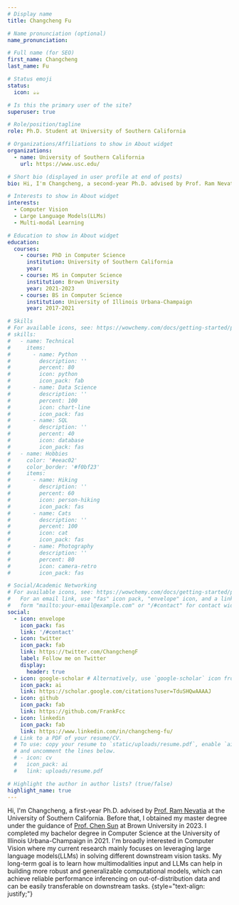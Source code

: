 ```yaml
---
# Display name
title: Changcheng Fu

# Name pronunciation (optional)
name_pronunciation: 

# Full name (for SEO)
first_name: Changcheng
last_name: Fu

# Status emoji
status:
  icon: ☕️☕️

# Is this the primary user of the site?
superuser: true

# Role/position/tagline
role: Ph.D. Student at University of Southern California

# Organizations/Affiliations to show in About widget
organizations:
  - name: University of Southern California
    url: https://www.usc.edu/

# Short bio (displayed in user profile at end of posts)
bio: Hi, I'm Changcheng, a second-year Ph.D. advised by Prof. Ram Nevatia at the University of Southern California. I'm broadly interested in Computer Vision where my current research mainly focuses on leveraging large language models(LLMs) in solving different downstream vision tasks. My long-term goal is to learn how multimodalities input and LLMs can help in building more robust and generalizable computational models, which can achieve reliable performance inferencing on out-of-distribution data and can be easily transferable on downstream tasks.

# Interests to show in About widget
interests:
  - Computer Vision
  - Large Language Models(LLMs)
  - Multi-modal Learning

# Education to show in About widget
education:
  courses:
    - course: PhD in Computer Science
      institution: University of Southern California
      year: 
    - course: MS in Computer Science
      institution: Brown University
      year: 2021-2023
    - course: BS in Computer Science
      institution: University of Illinois Urbana-Champaign
      year: 2017-2021

# Skills
# For available icons, see: https://wowchemy.com/docs/getting-started/page-builder/#icons
# skills:
#   - name: Technical
#     items:
#       - name: Python
#         description: ''
#         percent: 80
#         icon: python
#         icon_pack: fab
#       - name: Data Science
#         description: ''
#         percent: 100
#         icon: chart-line
#         icon_pack: fas
#       - name: SQL
#         description: ''
#         percent: 40
#         icon: database
#         icon_pack: fas
#   - name: Hobbies
#     color: '#eeac02'
#     color_border: '#f0bf23'
#     items:
#       - name: Hiking
#         description: ''
#         percent: 60
#         icon: person-hiking
#         icon_pack: fas
#       - name: Cats
#         description: ''
#         percent: 100
#         icon: cat
#         icon_pack: fas
#       - name: Photography
#         description: ''
#         percent: 80
#         icon: camera-retro
#         icon_pack: fas

# Social/Academic Networking
# For available icons, see: https://wowchemy.com/docs/getting-started/page-builder/#icons
#   For an email link, use "fas" icon pack, "envelope" icon, and a link in the
#   form "mailto:your-email@example.com" or "/#contact" for contact widget.
social:
  - icon: envelope
    icon_pack: fas
    link: '/#contact'
  - icon: twitter
    icon_pack: fab
    link: https://twitter.com/ChangchengF
    label: Follow me on Twitter
    display:
      header: true
  - icon: google-scholar # Alternatively, use `google-scholar` icon from `ai` icon pack
    icon_pack: ai
    link: https://scholar.google.com/citations?user=TduSHQwAAAAJ
  - icon: github
    icon_pack: fab
    link: https://github.com/FrankFcc
  - icon: linkedin
    icon_pack: fab
    link: https://www.linkedin.com/in/changcheng-fu/
  # Link to a PDF of your resume/CV.
  # To use: copy your resume to `static/uploads/resume.pdf`, enable `ai` icons in `params.yaml`,
  # and uncomment the lines below.
  # - icon: cv
  #   icon_pack: ai
  #   link: uploads/resume.pdf

# Highlight the author in author lists? (true/false)
highlight_name: true
---
```


Hi, I'm Changcheng, a first-year Ph.D. advised by <a href="https://sites.usc.edu/iris-cvlab/professor-ram-nevatia/">Prof. Ram Nevatia</a> at the University of Southern California. Before that, I obtained my master degree under the guidance of <a href="https://chensun.me/index.html">Prof. Chen Sun</a> at Brown University in 2023. I completed my bachelor degree in Computer Science at the University of Illinois Urbana-Champaign in 2021. I'm broadly interested in Computer Vision where my current research mainly focuses on leveraging large language models(LLMs) in solving different downstream vision tasks. My long-term goal is to learn how multimodalities input and LLMs can help in building more robust and generalizable computational models, which can achieve reliable performance inferencing on out-of-distribution data and can be easily transferable on downstream tasks.
{style="text-align: justify;"}
